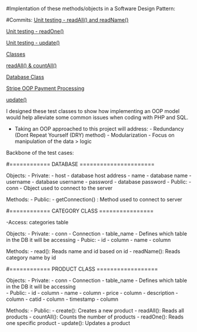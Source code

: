 #Implentation of these methods/objects in a Software Design Pattern: 
      
#Commits: 
[Unit testing - readAll() and readName()](https://github.com/StevenHunt/Logistic_Cafe/commit/764b90dd977f22a9aa604873b288aaca5f2a8511)
      
[Unit testing - readOne()](https://github.com/StevenHunt/Logistic_Cafe/commit/99b81f31839e8a9692243ba0f5ff36d8dcd32189)
      
[Unit testing - update()](https://github.com/StevenHunt/Logistic_Cafe/commit/cbf1cf8b433fe9ed8ce75d5c5cadc2e99333661f)
      
[Classes](https://github.com/StevenHunt/Logistic_Cafe/commit/552ffa795a604279fc32d3f7fd76dbbecfad9804)
      
[readAll() & countAll()](https://github.com/StevenHunt/Logistic_Cafe/commit/a5c930cf1e0ead8790ffcac79887cd00633d9846)
      
[Database Class](https://github.com/StevenHunt/Logistic_Cafe/commit/b209c5767cfe5e7881efe2517fc47fc40ef305bd)
      
[Stripe OOP Payment Processing](https://github.com/StevenHunt/Logistic_Cafe/commit/2c92644d72c61a47c5ed8cc3e3d2aefe16de7c39)
      
[update()](https://github.com/StevenHunt/Logistic_Cafe/commit/32fa43815377c32bee02e0f1994d22a11c6fbad0)
      
      
      
      
I designed these test classes to show how implementing an OOP model would help alleviate some common issues when coding
with PHP and SQL. 
      
* Taking an OOP approached to this project will address: 
          - Redundancy (Dont Repeat Yourself (DRY) method)
          - Modularization
          - Focus on manipulation of the data > logic
    
Backbone of the test cases: 

#============ DATABASE ======================
      
Objects: 
        - Private: 
            - host - database host address
            - name - database name
            - username - database username
            - password - database password
        - Public:
            - conn - Object used to connect to the server
        
Methods: 
        - Public:
            - getConnection() : Method used to connect to server
      
#============ CATEGORY CLASS ================
      
-Access: categories table
      
Objects: 
        - Private: 
            - conn - Connection
            - table_name - Defines which table in the DB it will be accessing
        - Pubic: 
            - id - column 
            - name - column 
      
Methods: 
          - read(): Reads name and id based on id
          - readName(): Reads category name by id

#============ PRODUCT CLASS ==================  
      
Objects: 
        - Private: 
            - conn - Connection
            - table_name - Defines which table in the DB it will be accessing  
        - Public: 
            - id - column
            - name - column
            - price - column
            - description - column
            - catid - column
            - timestamp - column
            
Methods: 
        - Public: 
            - create(): Creates a new product
            - readAll(): Reads all products
            - countAll(): Counts the number of products
            - readOne(): Reads one specific product
            - update(): Updates a product
    
    
    
